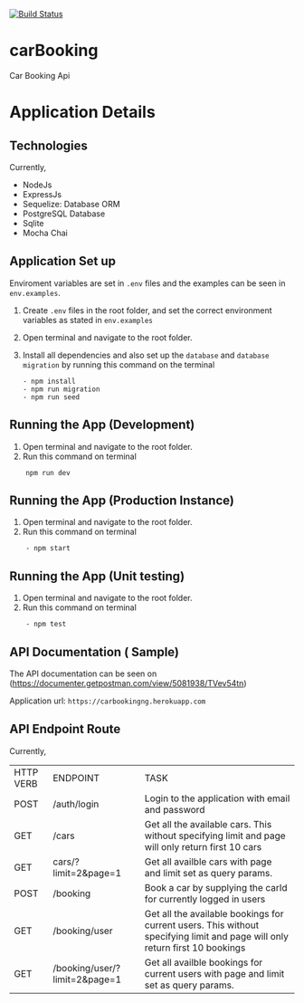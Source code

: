[![Build Status](https://travis-ci.com/akinyeleolat/nodejs-starter.svg?token=cwN91MVvrFcs3q4Up8px&branch=main)](https://travis-ci.com/akinyeleolat/nodejs-starter)
# carBooking
Car Booking Api


# Application Details

## Technologies
Currently,
<ul>
<li>NodeJs </li>
<li>ExpressJs</li>
<li>Sequelize: Database ORM</li>
<li>PostgreSQL Database</li>
<li>Sqlite</li>
<li>Mocha Chai</li>
  </ul>

## Application Set up
Enviroment variables are set in `.env` files and the examples can be seen in `env.examples`.

1. Create `.env` files in the root folder, and set the correct environment variables as stated in `env.examples`
2. Open terminal and navigate to the root folder.
3. Install all dependencies and also set up the `database` and `database migration` by running this command on the terminal

    ```
    - npm install
    - npm run migration
    - npm run seed
    ```

## Running the App (Development)
1. Open terminal and navigate to the root folder.
2. Run this command on terminal 
```
    npm run dev
```
## Running the App (Production Instance)
1. Open terminal and navigate to the root folder.
2. Run this command on terminal 
```
    - npm start
```


## Running the App (Unit testing)
1. Open terminal and navigate to the root folder.
2. Run this command on terminal 
```
    - npm test
```

## API Documentation ( Sample)
The API documentation can be seen on (https://documenter.getpostman.com/view/5081938/TVev54tn)

Application url: ```https://carbookingng.herokuapp.com```

## API Endpoint Route
Currently,
<table>
  <tr>
    <td>HTTP VERB</td>
    <td>ENDPOINT</td>
    <td>TASK</td>
  </tr>
  <tr>
    <td>POST</td>
    <td>/auth/login</td>
    <td>Login to the application with email and password</td>
  </tr>
  <tr>
    <td>GET</td>
    <td>/cars</td>
    <td>Get all the available cars. This without specifying limit and page will only return first 10 cars</td>
  </tr>
  <tr>
    <td>GET</td>
    <td>cars/?limit=2&page=1</td>
    <td>Get all availble cars with page and limit set as query  params.
</td>
  </tr>
  <tr>
    <td>POST</td>
    <td>/booking</td>
    <td>Book a car by supplying the carId for currently logged in users</td>
  </tr>
  <tr>
    <td>GET</td>
    <td>/booking/user</td>
    <td>Get all the available bookings for current users. This without specifying limit and page will only return first 10 bookings</td>
  </tr>
  <tr>
    <td>GET</td>
    <td>/booking/user/?limit=2&page=1</td>
    <td>Get all availble bookings for current users with page and limit set as query  params.
</td>
  </tr>
  </table>